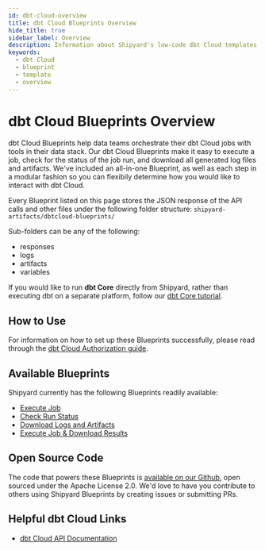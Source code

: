 ```yaml
---
id: dbt-cloud-overview
title: dbt Cloud Blueprints Overview
hide_title: true
sidebar_label: Overview
description: Information about Shipyard's low-code dbt Cloud templates.
keywords:
  - dbt Cloud
  - blueprint
  - template
  - overview
---
```


# dbt Cloud Blueprints Overview

dbt Cloud Blueprints help data teams orchestrate their dbt Cloud jobs with tools in their data stack. Our dbt Cloud Blueprints make it easy to execute a job, check for the status of the job run, and download all generated log files and artifacts. We've included an all-in-one Blueprint, as well as each step in a modular fashion so you can flexibily determine how you would like to interact with dbt Cloud.

Every Blueprint listed on this page stores the JSON response of the API calls and other files under the following folder structure:
`shipyard-artifacts/dbtcloud-blueprints/`

Sub-folders can be any of the following:
- responses
- logs
- artifacts
- variables

If you would like to run **dbt Core** directly from Shipyard, rather than executing dbt on a separate platform, follow our [dbt Core tutorial](../../data-packages/dbt-core/dbt-core-overview.md).

## How to Use
For information on how to set up these Blueprints successfully, please read through the [dbt Cloud Authorization guide](dbt-cloud-authorization.md).

## Available Blueprints
Shipyard currently has the following Blueprints readily available:
- [Execute Job](dbt-cloud-execute-job.md)
- [Check Run Status](dbt-cloud-check-run-status.md)
- [Download Logs and Artifacts](dbt-cloud-download-logs-and-artifacts.md)
- [Execute Job & Download Results](dbt-cloud-execute-job-and-download-results.md)

## Open Source Code
The code that powers these Blueprints is [available on our Github](https://github.com/shipyardapp/dbtcloud-blueprints), open sourced under the Apache License 2.0. We'd love to have you contribute to others using Shipyard Blueprints by creating issues or submitting PRs.

## Helpful dbt Cloud Links
- [dbt Cloud API Documentation](https://docs.getdbt.com/dbt-cloud/api)